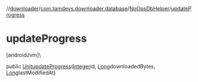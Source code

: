 //[downloader](../../../index.md)/[com.tamdevs.downloader.database](../index.md)/[NoOpsDbHelper](index.md)/[updateProgress](update-progress.md)

# updateProgress

[androidJvm]\

public [Unit](https://kotlinlang.org/api/latest/jvm/stdlib/kotlin/-unit/index.html)[updateProgress](update-progress.md)([Integer](https://developer.android.com/reference/kotlin/java/lang/Integer.html)id, [Long](https://developer.android.com/reference/kotlin/java/lang/Long.html)downloadedBytes, [Long](https://developer.android.com/reference/kotlin/java/lang/Long.html)lastModifiedAt)
